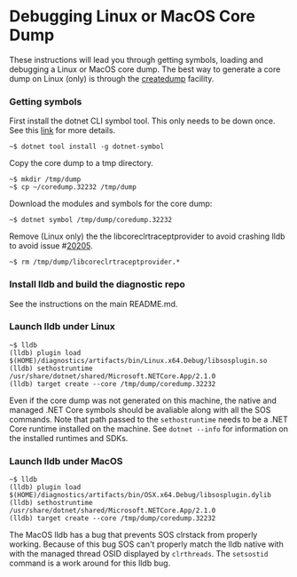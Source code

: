 Debugging Linux or MacOS Core Dump
==================================

These instructions will lead you through getting symbols, loading and debugging a Linux or MacOS core dump. The best way to generate a core dump on Linux (only) is through the [createdump](https://github.com/dotnet/coreclr/blob/master/Documentation/botr/xplat-minidump-generation.md#configurationpolicy) facility.

### Getting symbols ###

First install the dotnet CLI symbol tool. This only needs to be down once. See this [link](https://github.com/dotnet/symstore/tree/master/src/dotnet-symbol#install) for more details.

    ~$ dotnet tool install -g dotnet-symbol

Copy the core dump to a tmp directory.

    ~$ mkdir /tmp/dump
    ~$ cp ~/coredump.32232 /tmp/dump

Download the modules and symbols for the core dump:

    ~$ dotnet symbol /tmp/dump/coredump.32232

Remove (Linux only) the the libcoreclrtraceptprovider to avoid crashing lldb to avoid issue #[20205](https://github.com/dotnet/coreclr/issues/20205).

    ~$ rm /tmp/dump/libcoreclrtraceptprovider.*

### Install lldb and build the diagnostic repo ###

See the instructions on the main README.md.

### Launch lldb under Linux ###

    ~$ lldb
    (lldb) plugin load $(HOME)/diagnostics/artifacts/bin/Linux.x64.Debug/libsosplugin.so
    (lldb) sethostruntime /usr/share/dotnet/shared/Microsoft.NETCore.App/2.1.0
    (lldb) target create --core /tmp/dump/coredump.32232

Even if the core dump was not generated on this machine, the native and managed .NET Core symbols should be avaliable along with all the SOS commands. Note that path passed to the `sethostruntime` needs to be a .NET Core runtime installed on the machine. See `dotnet --info` for information on the installed runtimes and SDKs.

### Launch lldb under MacOS ###

    ~$ lldb
    (lldb) plugin load $(HOME)/diagnostics/artifacts/bin/OSX.x64.Debug/libsosplugin.dylib
    (lldb) sethostruntime /usr/share/dotnet/shared/Microsoft.NETCore.App/2.1.0
    (lldb) target create --core /tmp/dump/coredump.32232

The MacOS lldb has a bug that prevents SOS clrstack from properly working. Because of this bug SOS can't properly match the lldb native with with the managed thread OSID displayed by `clrthreads`. The `setsostid` command is a work around for this lldb bug.
